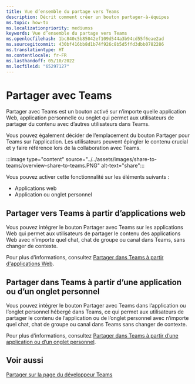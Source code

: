 ```yaml
---
title: Vue d’ensemble du partage vers Teams
description: Décrit comment créer un bouton partager-à-équipes
ms.topic: how-to
ms.localizationpriority: mediumss
keywords: Vue d’ensemble du partage vers Teams
ms.openlocfilehash: 1bc840c5b85042ef109d544a3b94cd55f6eae2ad
ms.sourcegitcommit: 430bf416bb8d1b74f926c8b5d5ffd3dbb0782286
ms.translationtype: HT
ms.contentlocale: fr-FR
ms.lasthandoff: 05/10/2022
ms.locfileid: "65297127"
---
```

# <a name="share-to-teams"></a>Partager avec Teams

Partager avec Teams est un bouton activé sur n’importe quelle application Web, application personnelle ou onglet qui permet aux utilisateurs de partager du contenu avec d’autres utilisateurs dans Teams.

Vous pouvez également décider de l’emplacement du bouton Partager pour Teams sur l’application. Les utilisateurs peuvent épingler le contenu crucial et y faire référence lors de la collaboration avec Teams.

:::image type="content" source="../../assets/images/share-to-teams/overview-share-to-teams.PNG" alt-text="share":::

Vous pouvez activer cette fonctionnalité sur les éléments suivants :

* Applications web
* Application ou onglet personnel

## <a name="share-to-teams-from-web-apps"></a>Partager vers Teams à partir d’applications web

Vous pouvez intégrer le bouton Partager avec Teams sur les applications Web qui permet aux utilisateurs de partager le contenu des applications Web avec n’importe quel chat, chat de groupe ou canal dans Teams, sans changer de contexte.

Pour plus d’informations, consultez [Partager dans Teams à partir d'applications Web](share-to-teams-from-web-apps.md).

## <a name="share-to-teams-from-personal-app-or-tab"></a>Partager dans Teams à partir d’une application ou d’un onglet personnel

Vous pouvez intégrer le bouton Partager avec Teams dans l’application ou l’onglet personnel hébergé dans Teams, ce qui permet aux utilisateurs de partager le contenu de l’application ou de l’onglet personnel avec n’importe quel chat, chat de groupe ou canal dans Teams sans changer de contexte.

Pour plus d’informations, consultez [Partager dans Teams à partir d’une application ou d’un onglet personnel](share-to-teams-from-personal-app-or-tab.md).

## <a name="see-also"></a>Voir aussi

[Partager sur la page du développeur Teams](https://developer.microsoft.com/microsoft-teams/share-to-teams#/)
